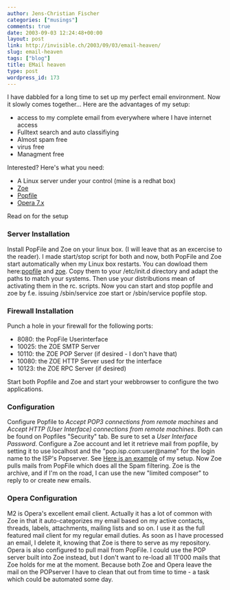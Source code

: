 ```yaml
---
author: Jens-Christian Fischer
categories: ["musings"]
comments: true
date: 2003-09-03 12:24:48+00:00
layout: post
link: http://invisible.ch/2003/09/03/email-heaven/
slug: email-heaven
tags: ["blog"]
title: EMail heaven
type: post
wordpress_id: 173
---
```


I have dabbled for a long time to set up my perfect email environment. Now it slowly comes together... 
Here are the advantages of my setup:

  * access to my complete email from everywhere where I have internet access
  * Fulltext search and auto classifiying
  * Almost spam free
  * virus free
  * Managment free


Interested? Here's what you need:
  * A Linux server under your control (mine is a redhat box)
  * [Zoe](http://guests.itvectors.it/zoe/)
  * [Popfile](http://popfile.sourceforge.net/)
  * [Opera 7.x](http://www.opera.com/)

Read on for the setup
<!-- more -->
  


### Server Installation


Install PopFile and Zoe on your linux box. (I will leave that as an excercise to the reader).
I made start/stop script for both and now, both PopFile and Zoe start automatically when my Linux box restarts. You can dowload them here:[popfile](/files/popfile.txt) and [zoe](/files/zoe.txt). Copy them to your /etc/init.d directory and adapt the paths to match your systems. Then use your distributions mean of activating them in the rc. scripts.
Now you can start and stop popfile and zoe by f.e. issuing /sbin/service zoe start or /sbin/service popfile stop.
  


### Firewall Installation


Punch a hole in your firewall for the following ports:

  * 8080: the PopFile Userinterface
  * 10025: the ZOE SMTP Server
  * 10110: the ZOE POP Server (if desired - I don't have that)
  * 10080: the ZOE HTTP Server used for the interface
  * 10123: the ZOE RPC Server (if desired)

Start both Popfile and Zoe and start your webbrowser to configure the two applications.
  


### Configuration


Configure Popfile to _Accept POP3 connections from remote machines_ and _Accept HTTP (User Interface) connections from remote machines_. Both can be found on Popfiles "Security" tab.
Be sure to set a _User Interface Password_.
Configure a Zoe account and let it retrieve mail from popfile, by setting it to use localhost and the "pop.isp.com:user@name" for the login name to the ISP's Popserver. See [Here is an example](http://www.invisible.ch/images/zoe-config.html) of my setup.
Now Zoe pulls mails from PopFile which does all the Spam filtering. Zoe is the archive, and if I'm on the road, I can use the new "limited composer" to reply to or create new emails.
  


### Opera Configuration


M2 is Opera's excellent email client. Actually it has a lot of common with Zoe in that it auto-categorizes my email based on my active contacts, threads, labels, attachments, mailing lists and so on.
I use it as the full featured mail client for my regular email duties. As soon as I have processed an email, I delete it, knowing that Zoe is there to serve as my repository. Opera is also configured to pull mail from PopFile. I could use the POP server built into Zoe instead, but I don't want to re-load all 11'000 mails that Zoe holds for me at the moment. 
Because both Zoe and Opera leave the mail on the POPserver I have to clean that out from time to time - a task which could be automated some day.
